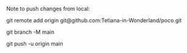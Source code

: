 Note to push changes from local:

<p>git remote add origin git@github.com:Tetiana-in-Wonderland/poco.git</p>
<p>git branch -M main</p>
<p>git push -u origin main</p>
